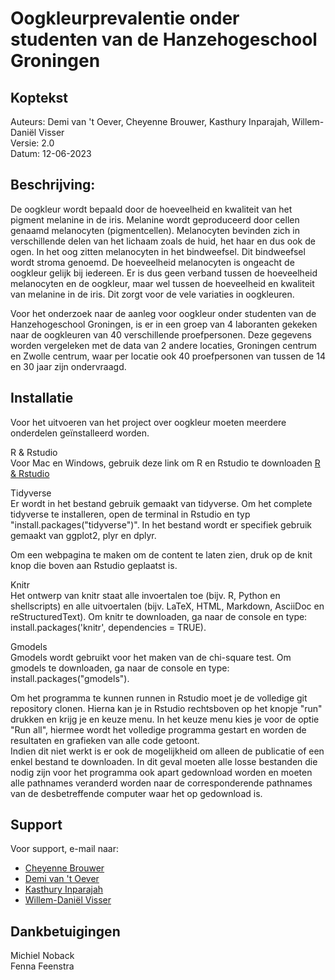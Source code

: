 # Oogkleurprevalentie onder studenten van de Hanzehogeschool Groningen

## Koptekst

Auteurs: Demi van 't Oever, Cheyenne Brouwer, Kasthury Inparajah, Willem-Daniël Visser    
Versie: 2.0   
Datum: 12-06-2023


## Beschrijving:
De oogkleur wordt bepaald door de hoeveelheid en kwaliteit van het pigment melanine in de iris. Melanine wordt geproduceerd door cellen genaamd melanocyten (pigmentcellen). Melanocyten bevinden zich in verschillende delen van het lichaam zoals de huid, het haar en dus ook de ogen. In het oog zitten melanocyten in het bindweefsel. Dit bindweefsel wordt stroma genoemd. De hoeveelheid melanocyten is ongeacht de oogkleur gelijk bij iedereen. 
Er is dus geen verband tussen de hoeveelheid melanocyten en de oogkleur, maar wel tussen de hoeveelheid en kwaliteit van melanine in de iris. Dit zorgt voor de vele variaties in oogkleuren. 

Voor het onderzoek naar de aanleg voor oogkleur onder studenten van de Hanzehogeschool Groningen, is er in een groep van 4 laboranten gekeken naar de oogkleuren van 40 verschillende proefpersonen. Deze gegevens worden vergeleken met de data van 2 andere locaties, Groningen centrum en Zwolle centrum, waar per locatie ook 40 proefpersonen van tussen de 14 en 30 jaar zijn ondervraagd.    


## Installatie
Voor het uitvoeren van het project over oogkleur moeten meerdere onderdelen geïnstalleerd worden.

R & Rstudio   
Voor Mac en Windows, gebruik deze link om R en Rstudio te downloaden [R & Rstudio](https://posit.co/download/rstudio-desktop/)

Tidyverse   
Er wordt in het bestand gebruik gemaakt van tidyverse. Om het complete tidyverse te installeren, open de terminal in Rstudio en typ "install.packages("tidyverse")". In het bestand wordt er specifiek gebruik gemaakt van ggplot2, plyr en dplyr.

Om een webpagina te maken om de content te laten zien, druk op de knit knop die boven aan Rstudio geplaatst is.

Knitr   
Het ontwerp van knitr staat alle invoertalen toe (bijv. R, Python en shellscripts) en alle uitvoertalen (bijv. LaTeX, HTML, Markdown, AsciiDoc en reStructuredText).
Om knitr te downloaden, ga naar de console en type: install.packages('knitr', dependencies = TRUE).

Gmodels   
Gmodels wordt gebruikt voor het maken van de chi-square test.
Om gmodels te downloaden, ga naar de console en type: install.packages("gmodels").

Om het programma te kunnen runnen in Rstudio moet je de volledige git repository clonen. Hierna kan je in Rstudio rechtsboven op het knopje "run" drukken en krijg je en keuze menu. In het keuze menu kies je voor de optie "Run all", hiermee wordt het volledige programma gestart en worden de resultaten en grafieken van alle code getoont.   
Indien dit niet werkt is er ook de mogelijkheid om alleen de publicatie of een enkel bestand te downloaden. In dit geval moeten alle losse bestanden die nodig zijn voor het programma ook apart gedownload worden en moeten alle pathnames veranderd worden naar de corresponderende pathnames van de desbetreffende computer waar het op gedownload is.


## Support
Voor support, e-mail naar:
* [Cheyenne Brouwer](e.h.b.brouwer@st.hanze.nl)
* [Demi van 't Oever](d.van.t.oever@st.hanze.nl)
* [Kasthury Inparajah](k.inparajah@st.hanze.nl)
* [Willem-Daniël Visser](wi.d.visser@st.hanze.nl)


## Dankbetuigingen
Michiel Noback    
Fenna Feenstra
